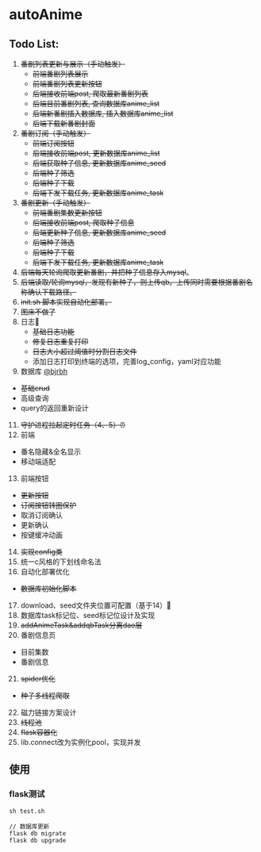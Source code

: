 # autoAnime

## Todo List:
1. ~~番剧列表更新与展示（手动触发）~~
   - ~~前端番剧列表展示~~
   - ~~前端番剧列表更新按钮~~
   - ~~后端接收前端post, 爬取最新番剧列表~~
   - ~~后端目前番剧列表, 查询数据库anime_list~~   
   - ~~后端新番剧插入数据库, 插入数据库anime_list~~
   - ~~后端下载新番剧封面~~
2. ~~番剧订阅（手动触发）~~
   - ~~前端订阅按钮~~
   - ~~后端接收前端post, 更新数据库anime_list~~
   - ~~后端获取种子信息, 更新数据库anime_seed~~
   - ~~后端种子筛选~~
   - ~~后端种子下载~~
   - ~~后端下发下载任务, 更新数据库anime_task~~
3. ~~番剧更新（手动触发）~~
   - ~~前端番剧集数更新按钮~~
   - ~~后端接收前端post, 爬取种子信息~~
   - ~~后端更新种子信息, 更新数据库anime_seed~~
   - ~~后端种子筛选~~
   - ~~后端种子下载~~
   - ~~后端下发下载任务, 更新数据库anime_task~~
4. ~~后端每天轮询爬取更新番剧，并把种子信息存入mysql~~。
5. ~~后端读取/轮询mysql，发现有新种子，则上传qb。上传同时需要根据番剧名称确认下载路径。~~
6. ~~init.sh 脚本实现自动化部署。~~
7. ~~图床不做了~~
8. 日志📔
   - ~~基础日志功能~~
   - ~~修复日志重复打印~~
   - ~~日志大小超过阈值时分割日志文件~~
   - 添加日志打印到终端的选项，完善log_config，yaml对应功能
10. 数据库 [@bjrbh](https://github.com/bjrbh)
   - ~~基础crud~~
   - 高级查询
   - query的返回重新设计
11. ~~守护进程拉起定时任务（4、5）⏰~~
12. 前端
   - 番名隐藏&全名显示
   - 移动端适配
13. 前端按钮
   - ~~更新按钮~~
   - ~~订阅按钮转圈保护~~
   - 取消订阅确认
   - 更新确认
   - 按键缓冲动画
14. ~~实现config类~~
15. 统一c风格的下划线命名法
16. 自动化部署优化
   - ~~数据库初始化脚本~~
17. download、seed文件夹位置可配置（基于14）📁
18. 数据库task标记位、seed标记位设计及实现 
19. ~~addAnimeTask&addqbTask分离dao层~~
20. 番剧信息页
   - 目前集数
   - 番剧信息
21. ~~spider优化~~
   - ~~种子多线程爬取~~
22. 磁力链接方案设计
23. ~~线程池~~
24. ~~flask容器化~~
25. lib.connect改为实例化pool，实现并发

## 使用
### flask测试
```
sh test.sh

// 数据库更新
flask db migrate
flask db upgrade
```
